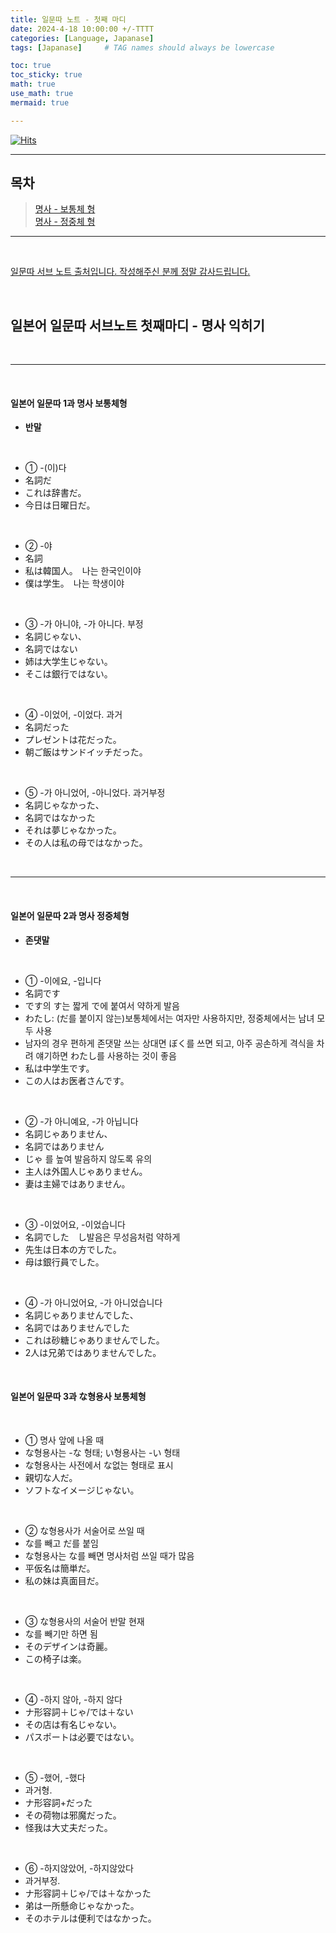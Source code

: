 ```yaml
---
title: 일문따 노트 - 첫째 마디
date: 2024-4-18 10:00:00 +/-TTTT
categories: [Language, Japanase]
tags: [Japanase]     # TAG names should always be lowercase

toc: true
toc_sticky: true
math: true  
use_math: true
mermaid: true

---
```


[![Hits](https://hits.seeyoufarm.com/api/count/incr/badge.svg?url=https%3A%2F%2Fepheria.github.io&count_bg=%2379C83D&title_bg=%23555555&icon=&icon_color=%23E7E7E7&title=views&edge_flat=false)](https://hits.seeyoufarm.com)

---

## 목차

> [명사 - 보통체 형](#일본어-일문따-1과-명사-보통체형)     
> [명사 - 정중체 형](#일본어-일문따-2과-명사-정중체형)      

---

<br>

[일문따 서브 노트 출처입니다. 작성해주신 분께 정말 감사드립니다.](https://gall.dcinside.com/board/view/?id=japanese&no=446808)

<br>

## 일본어 일문따 서브노트 첫째마디 - 명사 익히기


<br>

---

<br>

#### 일본어 일문따 1과 명사 보통체형

- **반말**

<br>

- ① -(이)다
- 名詞だ
- これは辞書だ。
- 今日は日曜日だ。

<br>

- ② -야
- 名詞
- 私は韓国人。　나는 한국인이야
- 僕は学生。　나는 학생이야

<br>

- ③ -가 아니야, -가 아니다. 부정
- 名詞じゃない、
- 名詞ではない
- 姉は大学生じゃない。
- そこは銀行ではない。

<br>

- ④ -이었어, -이었다. 과거
- 名詞だった
- プレゼントは花だった。
- 朝ご飯はサンドイッチだった。

<br>

- ⑤ -가 아니었어, -아니었다. 과거부정
- 名詞じゃなかった、
- 名詞ではなかった
- それは夢じゃなかった。
- その人は私の母ではなかった。

<br>

---

<br>

#### 일본어 일문따 2과 명사 정중체형

- **존댓말**

<br>

- ① -이에요, -입니다
- 名詞です
- です의 す는 짧게 で에 붙여서 약하게 발음
- わたし: (だ를 붙이지 않는)보통체에서는 여자만 사용하지만, 정중체에서는 남녀 모두 사용
- 남자의 경우 편하게 존댓말 쓰는 상대면 ぼく를 쓰면 되고, 아주 공손하게 격식을 차려 얘기하면 わたし를 사용하는 것이 좋음
- 私は中学生です。
- この人はお医者さんです。

<br>

- ② -가 아니예요, -가 아닙니다
- 名詞じゃありません、
- 名詞ではありません
- じゃ 를 높여 발음하지 않도록 유의
- 主人は外国人じゃありません。
- 妻は主婦ではありません。

<br>

- ③ -이었어요, -이었습니다
- 名詞でした　し발음은 무성음처럼 약하게
- 先生は日本の方でした。
- 母は銀行員でした。

<br>

- ④ -가 아니었어요, -가 아니었습니다
- 名詞じゃありませんでした、
- 名詞ではありませんでした
- これは砂糖じゃありませんでした。
- 2人は兄弟ではありませんでした。

<br>

#### 일본어 일문따 3과 な형용사 보통체형

<br>

- ① 명사 앞에 나올 때
- な형용사는 -な 형태; い형용사는 -い 형태
- な형용사는 사전에서 な없는 형태로 표시
- 親切な人だ。
- ソフトなイメージじゃない。

<br>

- ② な형용사가 서술어로 쓰일 때
- な를 빼고 だ를 붙임
- な형용사는 な를 빼면 명사처럼 쓰일 때가 많음
- 平仮名は簡単だ。
- 私の妹は真面目だ。

<br>

- ③ な형용사의 서술어 반말 현재
- な를 빼기만 하면 됨
- そのデザインは奇麗。
- この椅子は楽。

<br>

- ④ -하지 않아, -하지 않다
- ナ形容詞＋じゃ/では＋ない
- その店は有名じゃない。
- パスポートは必要ではない。

<br>

- ⑤ -했어, -했다
- 과거형.
- ナ形容詞+だった
- その荷物は邪魔だった。
- 怪我は大丈夫だった。

<br>

- ⑥ -하지않았어, -하지않았다
- 과거부정.
- ナ形容詞＋じゃ/では＋なかった
- 弟は一所懸命じゃなかった。
- そのホテルは便利ではなかった。

<br>